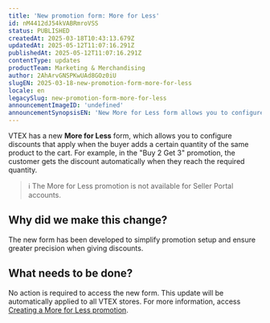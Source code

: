 ```yaml
---
title: 'New promotion form: More for Less'
id: nM4412dJ54kVABRmroVSS
status: PUBLISHED
createdAt: 2025-03-18T10:43:13.679Z
updatedAt: 2025-05-12T11:07:16.291Z
publishedAt: 2025-05-12T11:07:16.291Z
contentType: updates
productTeam: Marketing & Merchandising
author: 2AhArvGNSPKwUAd8GOz0iU
slugEN: 2025-03-18-new-promotion-form-more-for-less
locale: en
legacySlug: new-promotion-form-more-for-less
announcementImageID: 'undefined'
announcementSynopsisEN: 'New More for Less form allows you to configure discounts per cart quantity.'
---
```


VTEX has a new **More for Less** form, which allows you to configure discounts that apply when the buyer adds a certain quantity of the same product to the cart. For example, in the "Buy 2 Get 3" promotion, the customer gets the discount automatically when they reach the required quantity.

> ℹ️ The More for Less promotion is not available for Seller Portal accounts.

## Why did we make this change?
The new form has been developed to simplify promotion setup and ensure greater precision when giving discounts.

## What needs to be done?
No action is required to access the new form. This update will be automatically applied to all VTEX stores. For more information, access [Creating a More for Less promotion](/en/tutorial/leve-mais-por-menos--tutorials_325).

